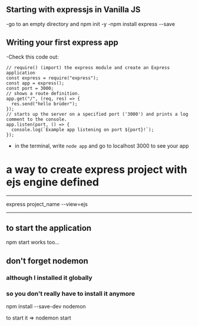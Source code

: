 ## Starting with expressjs in Vanilla JS

-go to an empty directory and npm init -y
-npm install express --save

## Writing your first express app

-Check this code out:

```
// require() (import) the express module and create an Express application
const express = require("express");
const app = express();
const port = 3000;
// shows a route definition.
app.get("/", (req, res) => {
  res.send("hello brüder");
});
// starts up the server on a specified port ('3000') and prints a log comment to the console.
app.listen(port, () => {
  console.log(`Example app listening on port ${port}!`);
});
```

- in the terminal, write `node app` and go to localhost 3000 to see your app

# a way to create express project with ejs engine defined

---

express project_name --view=ejs

---

## to start the application

npm start works too...

## don't forget nodemon

### although I installed it globally

### so you don't really have to install it anymore

npm install --save-dev nodemon

to start it => nodemon start
